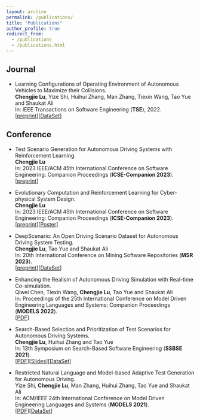 ```yaml
---
layout: archive
permalink: /publications/
title: "Publications"
author_profile: true
redirect_from: 
  - /publications
  - /publications.html
---
```


<!-- ---
layout: archive
title: "Publications"
permalink: /publications/
author_profile: true
---

{% if author.googlescholar %}
  You can also find my articles on <u><a href="{{author.googlescholar}}">my Google Scholar profile</a>.</u>
{% endif %}

{% include base_path %}

{% for post in site.publications reversed %}
  {% include archive-single.html %}
{% endfor %} -->

## Journal

- Learning Configurations of Operating Environment of Autonomous Vehicles to Maximize their Collisions.<br>
**Chengjie Lu**, Yize Shi, Huihui Zhang, Man Zhang, Tiexin Wang, Tao Yue and Shaukat Ali<br>
In: IEEE Transactions on Software Engineering (**TSE**), 2022.<br>
[[preprint](http://chengjie-lu.github.io/files/TSE___DeepCollision.pdf)][[DataSet](https://github.com/simplexity-lab/DeepCollision)]

## Conference

- Test Scenario Generation for Autonomous Driving Systems with Reinforcement Learning.<br>
**Chengjie Lu**<br>
In: 2023 IEEE/ACM 45th International Conference on Software Engineering: Companion Proceedings (**ICSE-Companion 2023**).<br>
[[preprint](http://chengjie-lu.github.io/files/ICSE2023_SRC.pdf)]

- Evolutionary Computation and Reinforcement Learning for Cyber-physical System Design.<br>
**Chengjie Lu**<br>
In: 2023 IEEE/ACM 45th International Conference on Software Engineering: Companion Proceedings (**ICSE-Companion 2023**).<br>
[[preprint](http://chengjie-lu.github.io/files/ICSE2023_DS.pdf)][[Poster](http://chengjie-lu.github.io/files/ICSE-DS-Poster_Print.pdf)]

- DeepScenario: An Open Driving Scenario Dataset for Autonomous Driving System Testing.<br>
**Chengjie Lu**, Tao Yue and Shaukat Ali<br>
In: 20th International Conference on Mining Software Repositories (**MSR 2023**).<br>
[[preprint](http://chengjie-lu.github.io/files/MSR2023_Scenario_Dataset___Chengjie.pdf)][[DataSet](https://github.com/Simula-COMPLEX/DeepScenario)]

- Enhancing the Realism of Autonomous Driving Simulation with Real-time Co-simulation.<br>
Qiwei Chen, Tiexin Wang, **Chengjie Lu**, Tao Yue and Shaukat Ali<br>
In: Proceedings of the 25th International Conference on Model Driven Engineering Languages and Systems: Companion Proceedings (**MODELS 2022**).<br>
[[PDF](http://chengjie-lu.github.io/files/MODELS_2022_Workshop.pdf)]

- Search-Based Selection and Prioritization of Test Scenarios for Autonomous Driving Systems.<br>
**Chengjie Lu**, Huihui Zhang and Tao Yue<br>
In: 13th Symposium on Search-Based Software Engineering (**SSBSE 2021**).<br>
[[PDF](http://chengjie-lu.github.io/files/Lu2021_Chapter_Search-BasedSelectionAndPriori.pdf)][[Slides](http://chengjie-lu.github.io/files/SSBSE-SPECTRE-Presentation-Slides.pdf)][[DataSet](https://github.com/simplexity-lab/SPECTRE)]

- Restricted Natural Language and Model-based Adaptive Test Generation for Autonomous Driving.<br>
Yize Shi, **Chengjie Lu**, Man Zhang, Huihui Zhang, Tao Yue and Shaukat Ali<br>
In: ACM/IEEE 24th International Conference on Model Driven Engineering Languages and Systems (**MODELS 2021**).<br>
[[PDF](http://chengjie-lu.github.io/files/LiveTCM_MODELS_2021.pdf)][[DataSet](https://github.com/simplexity-lab/LiveTCM)]
